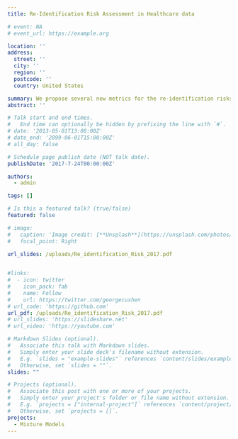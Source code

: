 ```yaml
---
title: Re-Identification Risk Assessment in Healthcare data

# event: NA
# event_url: https://example.org

location: ''
address:
  street: ''
  city: ''
  region: ''
  postcode: ''
  country: United States

summary: We propose several new metrics for the re-identification risks in healthcare data
abstract: ''

# Talk start and end times.
#   End time can optionally be hidden by prefixing the line with `#`.
# date: '2013-05-01T13:00:00Z'
# date_end: '2099-06-01T15:00:00Z'
# all_day: false

# Schedule page publish date (NOT talk date).
publishDate: '2017-7-24T00:00:00Z'

authors:
  - admin

tags: []

# Is this a featured talk? (true/false)
featured: false

# image:
#   caption: 'Image credit: [**Unsplash**](https://unsplash.com/photos/bzdhc5b3Bxs)'
#   focal_point: Right

url_slides: /uploads/Re_identification_Risk_2017.pdf
  

#links:
#  - icon: twitter
#    icon_pack: fab
#    name: Follow
#    url: https://twitter.com/georgecushen
# url_code: 'https://github.com'
url_pdf: /uploads/Re_identification_Risk_2017.pdf
# url_slides: 'https://slideshare.net'
# url_video: 'https://youtube.com'

# Markdown Slides (optional).
#   Associate this talk with Markdown slides.
#   Simply enter your slide deck's filename without extension.
#   E.g. `slides = "example-slides"` references `content/slides/example-slides.md`.
#   Otherwise, set `slides = ""`.
slides: ""

# Projects (optional).
#   Associate this post with one or more of your projects.
#   Simply enter your project's folder or file name without extension.
#   E.g. `projects = ["internal-project"]` references `content/project/deep-learning/index.md`.
#   Otherwise, set `projects = []`.
projects:
  - Mixture Models
---
```


